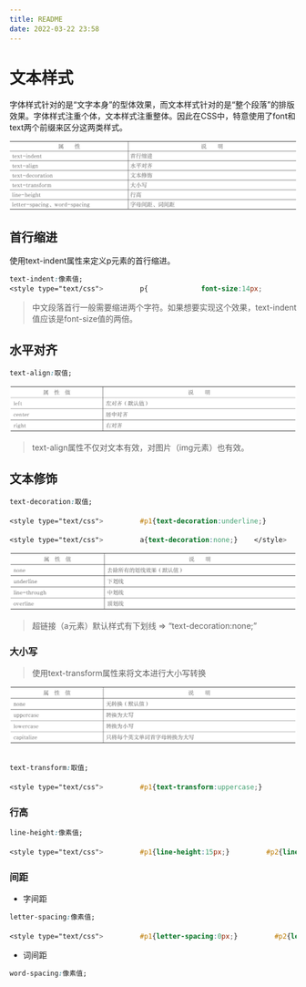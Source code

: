 ```yaml
---
title: README
date: 2022-03-22 23:58
---
```

# 文本样式

字体样式针对的是“文字本身”的型体效果，而文本样式针对的是“整个段落”的排版效果。字体样式注重个体，文本样式注重整体。因此在CSS中，特意使用了font和text两个前缀来区分这两类样式。

![](./_image/2022-03-22/10c7090ff760040f4370b042f09dfbe7.jpg)

## 首行缩进

使用text-indent属性来定义p元素的首行缩进。

```CSS
text-indent:像素值;
<style type="text/css">         p{             font-size:14px;​​            text-indent:28px;​​        }     </style>
```

> 中文段落首行一般需要缩进两个字符。如果想要实现这个效果，text-indent值应该是font-size值的两倍。

## 水平对齐

```CSS
text-align:取值;
```

![](./_image/2022-03-23/069fe892fff1fcfac7e037ba9f568652.jpg)

>  text-align属性不仅对文本有效，对图片（img元素）也有效。
## 文本修饰

```CSS
text-decoration:取值;

<style type="text/css">         #p1{text-decoration:underline;}         #p2{text-decoration:line-through;}         #p3{border-top: 1px solid #000;padding-top: 0.1em;}     </style>

<style type="text/css">         a{text-decoration:none;}​​    </style>
```

![](./_image/2022-03-23/e12054419ce62f3edd97f7c51a8bcb95.jpg)


> 超链接（a元素）默认样式有下划线 => “text-decoration:none;”

### 大小写
> 使用text-transform属性来将文本进行大小写转换

![](./_image/2022-03-30/6b663b58a41f81c3b3cc9397b253b609.jpg)

```CSS

text-transform:取值;

<style type="text/css">         #p1{text-transform:uppercase;}         #p2{text-transform:lowercase;}         #p3{text-transform:capitalize;}     </style>
```

### 行高

```CSS
line-height:像素值;

<style type="text/css">         #p1{line-height:15px;}         #p2{line-height:20px;}         #p3{line-height:25px;}     </style>
```

### 间距

- 字间距
```CSS
letter-spacing:像素值;

<style type="text/css">         #p1{letter-spacing:0px;}         #p2{letter-spacing:3px;}         #p3{letter-spacing:5px;}     </style>
```

- 词间距

```CSS
word-spacing:像素值;
```







